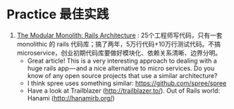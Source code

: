 # Practice 最佳实践



1. [The Modular Monolith: Rails Architecture](https://wanqu.co/a/6170/the-modular-monolith-rails-architecture/) : 25个工程师写代码，只有一套 monolithic 的 rails 代码库；搞了两年，5万行代码+10万行测试代码。不搞 microservice，创业初期代码库要做好模块化、依赖关系清晰、边界分明。 
	* Great article! This is a very interesting approach to dealing with a huge rails app — and a nice alternative to micro services. Do you know of any open source projects that use a similar architecture?
	* I think spree uses something similar: https://github.com/spree/spree
	* Have a look at Trailblazer (http://trailblazer.to/). Out of Rails world: Hanami (http://hanamirb.org/)